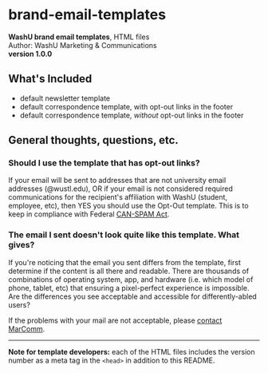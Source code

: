 # brand-email-templates
**WashU brand email templates**, HTML files  
Author: WashU Marketing & Communications  
**version 1.0.0**

## What's Included
- default newsletter template
- default correspondence template, with opt-out links in the footer
- default correspondence template, *without* opt-out links in the footer

## General thoughts, questions, etc.
### Should I use the template that has opt-out links?
If your email will be sent to addresses that are not university email addresses (@wustl.edu), OR if your email is not considered required communications for the recipient's affiliation with WashU (student, employee, etc), then YES you should use the Opt-Out template. This is to keep in compliance with Federal [CAN-SPAM Act](https://www.ftc.gov/business-guidance/resources/can-spam-act-compliance-guide-business).

### The email I sent doesn't look quite like this template. What gives?
If you're noticing that the email you sent differs from the template, first determine if the content is all there and readable. There are thousands of combinations of operating system, app, and hardware (i.e. which model of phone, tablet, etc) that ensuring a pixel-perfect experience is impossible. Are the differences you see acceptable and accessible for differently-abled users?

If the problems with your mail are not acceptable, please [contact MarComm](https://marcomm.washu.edu/contacts).

---
**Note for template developers:** each of the HTML files includes the version number as a meta tag in the `<head>` in addition to this README.
